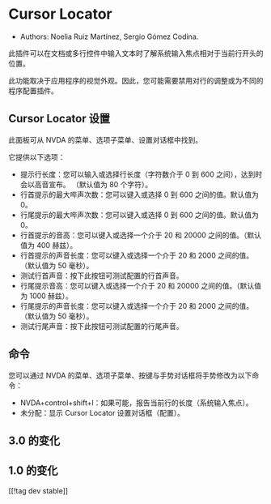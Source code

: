 # Cursor Locator #

* Authors: Noelia Ruiz Martínez, Sergio Gómez Codina.

此插件可以在文档或多行控件中输入文本时了解系统输入焦点相对于当前行开头的位置。

此功能取决于应用程序的视觉外观。因此，您可能需要禁用对行的调整或为不同的程序配置插件。

## Cursor Locator 设置 ##

此面板可从 NVDA 的菜单、选项子菜单、设置对话框中找到。

它提供以下选项：

* 提示行长度：您可以输入或选择行长度（字符数介于 0 到 600 之间），达到时会以高音宣布。 （默认值为 80 个字符）。
* 行首提示的最大哔声次数：您可以键入或选择 0 到 600 之间的值。默认值为 0。
* 行尾提示的最大哔声次数：您可以键入或选择 0 到 600 之间的值。默认值为 0。
* 行首提示的音高：您可以键入或选择一个介于 20 和 20000 之间的值。（默认值为 400 赫兹）。
* 行首提示的声音长度：您可以键入或选择一个介于 20 和 2000 之间的值。（默认值为 50 毫秒）。
* 测试行首声音：按下此按钮可测试配置的行首声音。
* 行尾提示音高：您可以键入或选择一个介于 20 和 20000 之间的值。（默认值为 1000 赫兹）。
* 行尾提示的声音长度：您可以键入或选择一个介于 20 和 2000 之间的值。（默认值为 50 毫秒）。
* 测试行尾声音：按下此按钮可测试配置的行尾声音。

## 命令 ##

您可以通过 NVDA 的菜单、选项子菜单、按键与手势对话框将手势修改为以下命令：

* NVDA+control+shift+l：如果可能，报告当前行的长度（系统输入焦点）。
* 未分配：显示 Cursor Locator 设置对话框（配置）。

## 3.0 的变化 ##


## 1.0 的变化 ##
[[!tag dev stable]]
